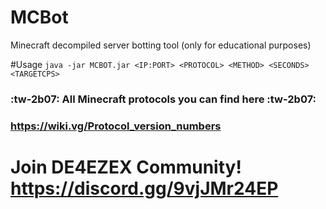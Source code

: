 # MCBot
Minecraft decompiled server botting tool (only for educational purposes)

#Usage
`java -jar MCBOT.jar <IP:PORT> <PROTOCOL> <METHOD> <SECONDS> <TARGETCPS>`
### :tw-2b07: All Minecraft protocols you can find here :tw-2b07:
### https://wiki.vg/Protocol_version_numbers

# Join DE4EZEX Community! https://discord.gg/9vjJMr24EP
